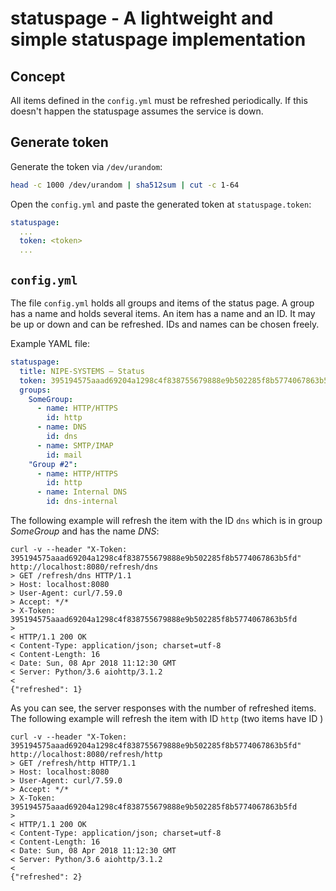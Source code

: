 # statuspage - A lightweight and simple statuspage implementation

## Concept

All items defined in the `config.yml` must be refreshed periodically. If this doesn't happen the statuspage assumes the service is down.

## Generate token

Generate the token via `/dev/urandom`:

```bash
head -c 1000 /dev/urandom | sha512sum | cut -c 1-64
```

Open the `config.yml` and paste the generated token at `statuspage.token`:

```yaml
statuspage:
  ...
  token: <token>
  ...
```

## `config.yml`

The file `config.yml` holds all groups and items of the status page. A group has a name and holds several items. An item has a name and an ID. It may be up or down and can be refreshed. IDs and names can be chosen freely.

Example YAML file:

```yaml
statuspage:
  title: NIPE-SYSTEMS – Status
  token: 395194575aaad69204a1298c4f838755679888e9b502285f8b5774067863b5fd
  groups:
    SomeGroup:
      - name: HTTP/HTTPS
        id: http
      - name: DNS
        id: dns
      - name: SMTP/IMAP
        id: mail
    "Group #2":
      - name: HTTP/HTTPS
        id: http
      - name: Internal DNS
        id: dns-internal
```

The following example will refresh the item with the ID `dns` which is in group *SomeGroup* and has the name *DNS*:

```
curl -v --header "X-Token: 395194575aaad69204a1298c4f838755679888e9b502285f8b5774067863b5fd" http://localhost:8080/refresh/dns
> GET /refresh/dns HTTP/1.1
> Host: localhost:8080
> User-Agent: curl/7.59.0
> Accept: */*
> X-Token: 395194575aaad69204a1298c4f838755679888e9b502285f8b5774067863b5fd
> 
< HTTP/1.1 200 OK
< Content-Type: application/json; charset=utf-8
< Content-Length: 16
< Date: Sun, 08 Apr 2018 11:12:30 GMT
< Server: Python/3.6 aiohttp/3.1.2
< 
{"refreshed": 1}
```

As you can see, the server responses with the number of refreshed items. The following example will refresh the item with ID `http` (two items have ID )

```
curl -v --header "X-Token: 395194575aaad69204a1298c4f838755679888e9b502285f8b5774067863b5fd" http://localhost:8080/refresh/http
> GET /refresh/http HTTP/1.1
> Host: localhost:8080
> User-Agent: curl/7.59.0
> Accept: */*
> X-Token: 395194575aaad69204a1298c4f838755679888e9b502285f8b5774067863b5fd
> 
< HTTP/1.1 200 OK
< Content-Type: application/json; charset=utf-8
< Content-Length: 16
< Date: Sun, 08 Apr 2018 11:12:30 GMT
< Server: Python/3.6 aiohttp/3.1.2
< 
{"refreshed": 2}
```
